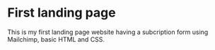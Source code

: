 # First landing page

This is my first landing page website having a subcription form using Mailchimp, basic HTML and CSS.

